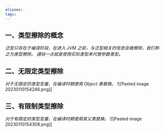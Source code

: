 ```yaml
---
aliases: 
tags: 
---
```


## 一、类型擦除的概念

_泛型只存在于编译阶段，在进入 JVM 之前，与泛型相关的信息会被擦除，我们称之为类型擦除。_
_通俗一点就是使用实际类型来代替参数类型。_

## 二、无限定类型擦除

_对于无限定的类型变量，在编译时期使用 Object 类替换。_
![[Pasted image 20230110154246.png]]

## 三、有限制类型擦除

_对于有限定的类型变量，在编译时期使用其父类替换。_
![[Pasted image 20230110154308.png]]
